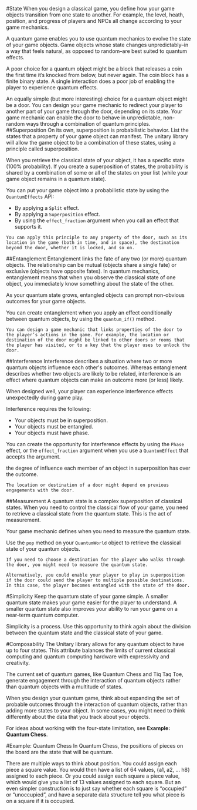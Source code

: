 #State
When you design a classical game, you define how your game objects transition from one state to another. For example, the level, heath, position, and progress of players and NPCs all change according to your game mechanics. 

A quantum game enables you to use quantum mechanics to evolve the state of your game objects. Game objects whose state changes unpredictably–in a way that feels natural, as opposed to random–are best suited to quantum effects. 

A poor choice for a quantum object might be a block that releases a coin the first time it’s knocked from below, but never again. The coin block has a finite binary state. A single interaction does a poor job of enabling the player to experience quantum effects.

An equally simple (but more interesting) choice for a quantum object might be a door. You can design your game mechanic to redirect your player to another part of your game through the door, depending on its state. Your game mechanic can enable the door to behave in unpredictable, non-random ways through a combination of quantum principles.
##Superposition
On its own, superposition is probabilistic behavior. List the states that a property of your game object can manifest. The unitary library will allow the game object to be a combination of these states, using a principle called superposition. 

When you retrieve the classical state of your object, it has a specific state (100% probability). If you create a superposition of states, the probability is shared by a combination of some or all of the states on your list (while your game object remains in a quantum state).

You can put your game object into a probabilistic state by using the `QuantumEffects` API:
   * By applying a `Split` effect.
   * By applying a `Superposition` effect.
   * By using the `effect_fraction` argument when you call an effect that supports it.

```
You can apply this principle to any property of the door, such as its location in the game (both in time, and in space), the destination beyond the door, whether it is locked, and so on.
```
##Entanglement
Entanglement links the fate of any two (or more) quantum objects. The relationship can be mutual (objects share a single fate) or exclusive (objects have opposite fates). In quantum mechanics, entanglement means that when you observe the classical state of one object, you immediately know something about the state of the other. 

As your quantum state grows, entangled objects can prompt non-obvious outcomes for your game objects.

You can create entanglement when you apply an effect conditionally between quantum objects, by using the `quantum_if()` method.

```
You can design a game mechanic that links properties of the door to the player’s actions in the game. For example, the location or destination of the door might be linked to other doors or rooms that the player has visited, or to a key that the player uses to unlock the door.
```
##Interference
Interference describes a situation where two or more quantum objects influence each other's outcomes. Whereas entanglement describes whether two objects are likely to be related, interference is an effect where quantum objects can make an outcome more (or less) likely.

When designed well, your player can experience interference effects unexpectedly during game play. 

Interference requires the following:
   * Your objects must be in superposition.
   * Your objects must be entangled.
   * Your objects must have phase.

You can create the opportunity for interference effects by using the `Phase` effect, or the `effect_fraction` argument when you use a `QuantumEffect` that accepts the argument.

  the degree of influence each member of an object in superposition has over the outcome. 


```
The location or destination of a door might depend on previous engagements with the door. 
```
##Measurement
A quantum state is a complex superposition of classical states. When you need to control the classical flow of your game, you need to retrieve a classical state from the quantum state. This is the act of measurement.

Your game mechanic defines when you need to measure the quantum state. 

Use the `pop` method on your `QuantumWorld` object to retrieve the classical state of your quantum objects.

```
If you need to choose a destination for the player who walks through the door, you might need to measure the quantum state. 

Alternatively, you could enable your player to play in superposition if the door could send the player to multiple possible destinations. In this case, the player becomes entangled with the state of the door.
```

#Simplicity
Keep the quantum state of your game simple. A smaller quantum state makes your game easier for the player to understand. A smaller quantum state also improves your ability to run your game on a near-term quantum computer.

Simplicity is a process. Use this opportunity to think again about the division between the quantum state and the classical state of your game.

#Composability
The Unitary library allows for any quantum object to have up to four states. This attribute balances the limits of current classical computing and quantum computing hardware with expressivity and creativity.

The current set of quantum games, like Quantum Chess and Tiq Taq Toe, generate engagement through the interaction of quantum objects rather than quantum objects with a multitude of states.

When you design your quantum game, think about expanding the set of probable outcomes through the interaction of quantum objects, rather than adding more states to your object. In some cases, you might need to think differently about the data that you track about your objects. 

For ideas about working with the four-state limitation, see **Example: Quantum Chess**.

#Example: Quantum Chess
In Quantum Chess, the positions of pieces on the board are the state that will be quantum.

There are multiple ways to think about position. You could assign each piece a square value. You would then have a list of 64 values, {a1, a2, … h8} assigned to each piece. Or you could assign each square a piece value, which would give you a list of 13 values assigned to each square. But an even simpler construction is to just say whether each square is “occupied” or “unoccupied”, and have a separate data structure tell you what piece is on a square if it is occupied. 
